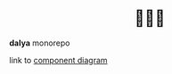<h1 align="center">🌻🌻🌻</h1>

**dalya** monorepo

link to [component diagram](https://www.figma.com/file/HvTjLlB6409CwzYpDjdbcP/Dalya?node-id=8%3A453&t=4UWA2PADxr7D7x9i-1)
